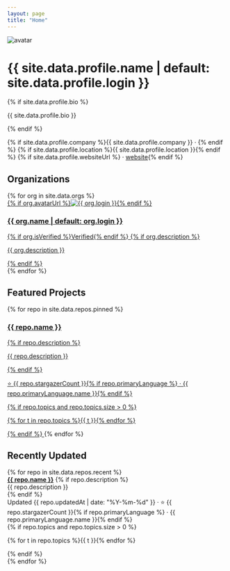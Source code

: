 ```yaml
---
layout: page
title: "Home"
---
```


<div class="page-content">
  <!-- HERO -->
  <div class="hero">
    <img class="avatar" src="{{ site.data.profile.avatarUrl }}" alt="avatar">
    <div>
      <h1>{{ site.data.profile.name | default: site.data.profile.login }}</h1>
      {% if site.data.profile.bio %}<p class="muted">{{ site.data.profile.bio }}</p>{% endif %}
      <p class="muted">
        {% if site.data.profile.company %}{{ site.data.profile.company }} · {% endif %}
        {% if site.data.profile.location %}{{ site.data.profile.location }}{% endif %}
        {% if site.data.profile.websiteUrl %} · <a href="{{ site.data.profile.websiteUrl }}">website</a>{% endif %}
      </p>
    </div>
  </div>

  <section>
    <h2>Organizations</h2>
    <div class="card-grid">
    {% for org in site.data.orgs %}
      <a class="card" href="{{ org.url }}">
        <div class="card-row">
          {% if org.avatarUrl %}<img class="org-avatar" src="{{ org.avatarUrl }}" alt="{{ org.login }}">{% endif %}
          <div>
            <h3>{{ org.name | default: org.login }}</h3>
            {% if org.isVerified %}<span class="badge">Verified</span>{% endif %}
            {% if org.description %}<p class="muted">{{ org.description }}</p>{% endif %}
          </div>
        </div>
      </a>
    {% endfor %}
    </div>
  </section>

  <section>
    <h2>Featured Projects</h2>
    <div class="card-grid">
    {% for repo in site.data.repos.pinned %}
      <a class="card" href="{{ repo.url }}">
        <h3>{{ repo.name }}</h3>
        {% if repo.description %}<p class="muted">{{ repo.description }}</p>{% endif %}
        <p class="tiny muted">
          ⭐ {{ repo.stargazerCount }}{% if repo.primaryLanguage %} · {{ repo.primaryLanguage.name }}{% endif %}
        </p>
        {% if repo.topics and repo.topics.size > 0 %}
          <p class="tags">
            {% for t in repo.topics %}<span class="tag">{{ t }}</span>{% endfor %}
          </p>
        {% endif %}
      </a>
    {% endfor %}
    </div>
  </section>

  <section>
    <h2>Recently Updated</h2>
    <div class="list">
    {% for repo in site.data.repos.recent %}
      <div class="list-item">
        <div>
          <a href="{{ repo.url }}"><strong>{{ repo.name }}</strong></a>
          {% if repo.description %}<div class="muted">{{ repo.description }}</div>{% endif %}
          <div class="tiny muted">
            Updated {{ repo.updatedAt | date: "%Y-%m-%d" }} · ⭐ {{ repo.stargazerCount }}{% if repo.primaryLanguage %} · {{ repo.primaryLanguage.name }}{% endif %}
          </div>
          {% if repo.topics and repo.topics.size > 0 %}
            <p class="tags">
              {% for t in repo.topics %}<span class="tag">{{ t }}</span>{% endfor %}
            </p>
          {% endif %}
        </div>
      </div>
    {% endfor %}
    </div>
  </section>
</div>
